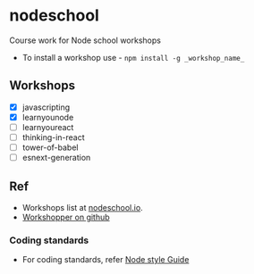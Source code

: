 # nodeschool

Course work for Node school workshops

- To install a workshop use - `npm install -g _workshop_name_`

## Workshops

- [X] javascripting
- [X] learnyounode
- [ ] learnyoureact
- [ ] thinking-in-react
- [ ] tower-of-babel 
- [ ] esnext-generation

## Ref 

- Workshops list at [nodeschool.io](https://nodeschool.io/#workshopper-list).
- [Workshopper on github](https://github.com/workshopper)

### Coding standards

- For coding standards, refer [Node style Guide](https://github.com/felixge/node-style-guide)

